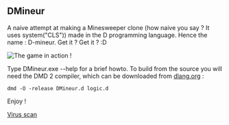 ## DMineur

A naive attempt at making a Minesweeper clone (how naive you say ? It uses system("CLS")) made in the D programming language. Hence the name : D-mineur. Get it ? Get it ? :D

![The game in action !](http://i.imgur.com/YpVMqZQ.png "The game in action !")

Type DMineur.exe --help for a brief howto.
To build from the source you will need the DMD 2 compiler, which can be downloaded from [dlang.org](http://dlang.org/download.html) :

`dmd -O -release DMineur.d logic.d`

Enjoy !

[Virus scan](https://www.virustotal.com/file/913ff2fe342b944f8129846fea4fa49032547dc614196548c985d4f7604a7152/analysis/1359921777/)
